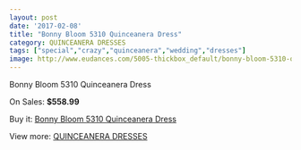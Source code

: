 ```yaml
---
layout: post
date: '2017-02-08'
title: "Bonny Bloom 5310 Quinceanera Dress"
category: QUINCEANERA DRESSES
tags: ["special","crazy","quinceanera","wedding","dresses"]
image: http://www.eudances.com/5005-thickbox_default/bonny-bloom-5310-quinceanera-dress.jpg
---
```

Bonny Bloom 5310 Quinceanera Dress

On Sales: **$558.99**
<a href="https://www.eudances.com/en/quinceanera-dresses/1690-bonny-bloom-5310-quinceanera-dress.html"><amp-img layout="responsive" width="600" height="600" src="//www.eudances.com/5005-thickbox_default/bonny-bloom-5310-quinceanera-dress.jpg" alt="Bonny Bloom 5310 Quinceanera Dress 0" /></a>
<a href="https://www.eudances.com/en/quinceanera-dresses/1690-bonny-bloom-5310-quinceanera-dress.html"><amp-img layout="responsive" width="600" height="600" src="//www.eudances.com/5007-thickbox_default/bonny-bloom-5310-quinceanera-dress.jpg" alt="Bonny Bloom 5310 Quinceanera Dress 1" /></a>
<a href="https://www.eudances.com/en/quinceanera-dresses/1690-bonny-bloom-5310-quinceanera-dress.html"><amp-img layout="responsive" width="600" height="600" src="//www.eudances.com/5006-thickbox_default/bonny-bloom-5310-quinceanera-dress.jpg" alt="Bonny Bloom 5310 Quinceanera Dress 2" /></a>

Buy it: [Bonny Bloom 5310 Quinceanera Dress](https://www.eudances.com/en/quinceanera-dresses/1690-bonny-bloom-5310-quinceanera-dress.html "Bonny Bloom 5310 Quinceanera Dress")

View more: [QUINCEANERA DRESSES](https://www.eudances.com/en/17-quinceanera-dresses "QUINCEANERA DRESSES")